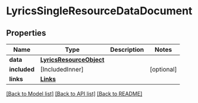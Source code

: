 # LyricsSingleResourceDataDocument

## Properties
Name | Type | Description | Notes
------------ | ------------- | ------------- | -------------
**data** | [**LyricsResourceObject**](LyricsResourceObject.md) |  | 
**included** | [IncludedInner] |  | [optional] 
**links** | [**Links**](Links.md) |  | 

[[Back to Model list]](../README.md#documentation-for-models) [[Back to API list]](../README.md#documentation-for-api-endpoints) [[Back to README]](../README.md)


